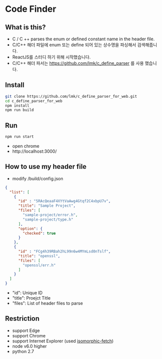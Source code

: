 # Code Finder

## What is this?
 * C / C ++ parses the enum or defined constant name in the header file.
 * C/C++ 해더 파일에 enum 또는 define 되어 있는 상수명을 파싱해서 검색해줍니다.
 * ReactJS를 스터디 하기 위해 시작했습니다.
 * C/C++ 해더 파서는 https://github.com/lmk/c_define_parser 를 사용 했습니다.

## Install
```bash
git clone https://github.com/lmk/c_define_parser_for_web.git
cd c_define_parser_for_web
npm install
npm run build
```

## Run
```bash
npm run start
```

 * open chrome
 * http://localhost:3000/


## How to use my header file

  * modify /build/config.json

```json
{
  "list": [
    {
      "id" : "5RAcQeaaF4XYtVaAwg4Gtqf2C4xbpU7v",
      "title": "Sample Project",
      "files": [
        "sample-project/error.h",
        "sample-project/type.h"
      ],
      "option": {
        "checked": true
      }
    },
    {
      "id" : "FCg4h39RBah2hL99n6w4MYmLsd0nTslf",
      "title": "openssl",
      "files": [
        "openssl/err.h"
      ]
    }
  ]
}

```
  * "id": Unique ID
  * "title": Proejct Title
  * "files": List of header files to parse

## Restriction
  * support Edge
  * support Chrome
  * support Internet Explorer (used [isomorphic-fetch](https://github.com/matthew-andrews/isomorphic-fetch))
  * node v6.0 higher
  * python 2.7
